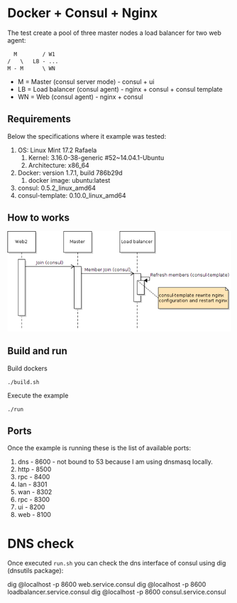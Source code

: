 # Docker + Consul + Nginx

The test create a pool of three master nodes a load balancer for two web agent:

	  M        / W1
	/   \   LB - ...
	M - M      \ WN

* M = Master (consul server mode) - consul + ui
* LB = Load balancer (consul agent) - nginx + consul + consul template
* WN = Web (consul agent) - nginx + consul 

## Requirements

Below the specifications where it example was tested:

1. OS: Linux Mint 17.2 Rafaela
	1. Kernel: 3.16.0-38-generic #52~14.04.1-Ubuntu 
	2. Architecture: x86_64
2. Docker: version 1.7.1, build 786b29d
	1. docker image: ubuntu:latest
3. consul: 0.5.2_linux_amd64
4. consul-template: 0.10.0_linux_amd64

## How to works

![Load balancer update process](diagrams/images/lb-update.png)

## Build and run

Build dockers
	
```shell
./build.sh
```

Execute the example

```shell
./run
``` 

## Ports 

Once the example is running these is the list of available ports:

1. dns - 8600 - not bound to 53 because I am using dnsmasq locally.
2. http - 8500
3. rpc - 8400
4. lan - 8301
5. wan - 8302
6. rpc - 8300
7. ui - 8200
8. web - 8100

# DNS check

Once executed `run.sh` you can check the dns interface of consul using dig (dnsutils package):

dig @localhost -p 8600 web.service.consul
dig @localhost -p 8600 loadbalancer.service.consul
dig @localhost -p 8600 consul.service.consul


